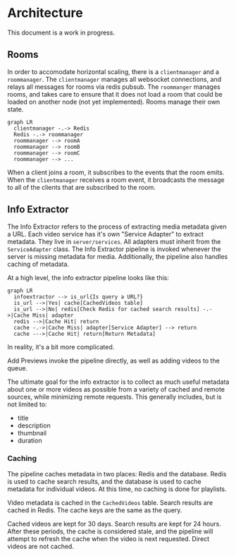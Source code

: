 # Architecture

This document is a work in progress.

## Rooms

In order to accomodate horizontal scaling, there is a `clientmanager` and a `roommanager`. The `clientmanager` manages all websocket connections, and relays all messages for rooms via redis pubsub. The `roommanger` manages rooms, and takes care to ensure that it does not load a room that could be loaded on another node (not yet implemented). Rooms manage their own state.

```mermaid
graph LR
  clientmanager -.-> Redis
  Redis -.-> roommanager
  roommanager --> roomA
  roommanager --> roomB
  roommanager --> roomC
  roommanager --> ...
```

When a client joins a room, it subscribes to the events that the room emits. When the `clientmanager` receives a room event, it broadcasts the message to all of the clients that are subscribed to the room.

## Info Extractor

The Info Extractor refers to the process of extracting media metadata given a URL. Each video service has it's own "Service Adapter" to extract metadata. They live in `server/services`. All adapters must inherit from the `ServiceAdapter` class. The Info Extractor pipeline is invoked whenever the server is missing metadata for media. Additionally, the pipeline also handles caching of metadata.

At a high level, the info extractor pipeline looks like this:

```mermaid
graph LR
  infoextractor --> is_url{Is query a URL?}
  is_url -->|Yes| cache[CachedVideos table]
  is_url -->|No| redis[Check Redis for cached search results] -.->|Cache Miss| adapter
  redis -->|Cache Hit| return
  cache -.->|Cache Miss| adapter[Service Adapter] --> return
  cache --->|Cache Hit| return[Return Metadata]
```

In reality, it's a bit more complicated.

Add Previews invoke the pipeline directly, as well as adding videos to the queue.

The ultimate goal for the info extractor is to collect as much useful metadata about one or more videos as possible from a variety of cached and remote sources, while minimizing remote requests. This generally includes, but is not limited to:

- title
- description
- thumbnail
- duration

### Caching

The pipeline caches metadata in two places: Redis and the database. Redis is used to cache search results, and the database is used to cache metadata for individual videos. At this time, no caching is done for playlists.

Video metadata is cached in the `CachedVideos` table. Search results are cached in Redis. The cache keys are the same as the query.

Cached videos are kept for 30 days. Search results are kept for 24 hours. After these periods, the cache is considered stale, and the pipeline will attempt to refresh the cache when the video is next requested. Direct videos are not cached.

